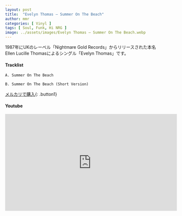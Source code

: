 ```yaml
---
layout: post
title:  "Evelyn Thomas – Summer On The Beach"
author: mmr
categories: [ Vinyl ]
tags: [ Soul, Funk, Hi NRG ]
image: ../assets/images/Evelyn Thomas – Summer On The Beach.webp
---
```


1987年にUKのレーベル「Nightmare Gold Records」からリリースされた本名Ellen Lucille Thomasによるシングル「Evelyn Thomas」です。

#### Tracklist
```md
A. Summer On The Beach

B. Summer On The Beach (Short Version)
```

[メルカリで購入](https://jp.mercari.com/item/m29959754437?afid=6142608987){: .button1}

#### Youtube
<iframe width="560" height="315" src="https://www.youtube.com/embed/_Vys9WQXRpg?si=QOe26kogLaG4zJCb" title="YouTube video player" frameborder="0" allow="accelerometer; autoplay; clipboard-write; encrypted-media; gyroscope; picture-in-picture; web-share" referrerpolicy="strict-origin-when-cross-origin" allowfullscreen></iframe>